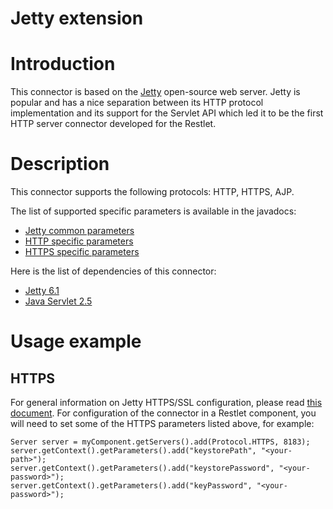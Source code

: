 Jetty extension
===============

Introduction
============

This connector is based on the
[Jetty](http://web.archive.org/web/20090205114853/http://www.mortbay.org/)
open-source web server. Jetty is popular and has a nice separation
between its HTTP protocol implementation and its support for the Servlet
API which led it to be the first HTTP server connector developed for the
Restlet.

Description
===========

This connector supports the following protocols: HTTP, HTTPS, AJP.

The list of supported specific parameters is available in the javadocs:

-   [Jetty common
    parameters](http://web.archive.org/web/20090205114853/http://www.restlet.org/documentation/1.1/ext/com/noelios/restlet/ext/jetty/JettyServerHelper)
-   [HTTP specific
    parameters](http://web.archive.org/web/20090205114853/http://www.restlet.org/documentation/1.1/ext/com/noelios/restlet/ext/jetty/HttpServerHelper)
-   [HTTPS specific
    parameters](http://web.archive.org/web/20090205114853/http://www.restlet.org/documentation/1.1/ext/com/noelios/restlet/ext/jetty/HttpsServerHelper)

Here is the list of dependencies of this connector:

-   [Jetty
    6.1](http://web.archive.org/web/20090205114853/http://www.mortbay.org/)
-   [Java Servlet
    2.5](http://web.archive.org/web/20090205114853/http://java.sun.com/products/servlet/)

Usage example
=============

HTTPS
-----

For general information on Jetty HTTPS/SSL configuration, please read
[this
document](http://web.archive.org/web/20090205114853/http://docs.codehaus.org/display/JETTY/How+to+configure+SSL).
For configuration of the connector in a Restlet component, you will need
to set some of the HTTPS parameters listed above, for example:

    Server server = myComponent.getServers().add(Protocol.HTTPS, 8183);
    server.getContext().getParameters().add("keystorePath", "<your-path>");
    server.getContext().getParameters().add("keystorePassword", "<your-password>");
    server.getContext().getParameters().add("keyPassword", "<your-password>");


